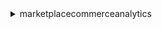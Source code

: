<details><summary>marketplacecommerceanalytics</summary><blockquote>

- **<details><summary>generate-data-set</summary><blockquote>**

  * --data-set-type
  * --data-set-publication-date
  * --role-name-arn
  * --destination-s3-bucket-name
  * --destination-s3-prefix
  * --sns-topic-arn
  * --customer-defined-values
  * --cli-input-json
  * --cli-input-yaml
  * --generate-cli-skeleton


- **<details><summary>help</summary><blockquote>**

  * 


- **<details><summary>start-support-data-export</summary><blockquote>**

  * --data-set-type
  * --from-date
  * --role-name-arn
  * --destination-s3-bucket-name
  * --destination-s3-prefix
  * --sns-topic-arn
  * --customer-defined-values
  * --cli-input-json
  * --cli-input-yaml
  * --generate-cli-skeleton


</blockquote></details>
</blockquote></details>
</blockquote></details>
</blockquote></details>
